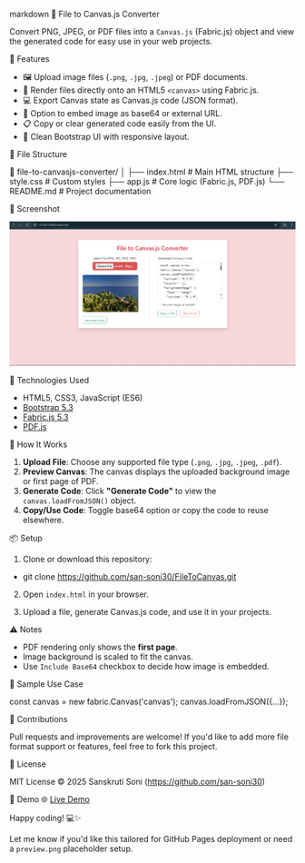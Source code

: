 markdown
🎨 File to Canvas.js Converter

Convert PNG, JPEG, or PDF files into a `Canvas.js` (Fabric.js) object and view the generated code for easy use in your web projects.

🚀 Features

- 🖼 Upload image files (`.png`, `.jpg`, `.jpeg`) or PDF documents.
- 📄 Render files directly onto an HTML5 `<canvas>` using Fabric.js.
- 💻 Export Canvas state as Canvas.js code (JSON format).
- 🔗 Option to embed image as base64 or external URL.
- 📋 Copy or clear generated code easily from the UI.
- 🧼 Clean Bootstrap UI with responsive layout.

📂 File Structure


📁 file-to-canvasjs-converter/
│
├── index.html          # Main HTML structure
├── style.css           # Custom styles
├── app.js              # Core logic (Fabric.js, PDF.js)
└── README.md           # Project documentation

📸 Screenshot

![Preview](preview.png)


🧰 Technologies Used

- HTML5, CSS3, JavaScript (ES6)
- [Bootstrap 5.3](https://getbootstrap.com/)
- [Fabric.js 5.3](http://fabricjs.com/)
- [PDF.js](https://mozilla.github.io/pdf.js/)

 
🔧 How It Works

1. **Upload File**: Choose any supported file type (`.png`, `.jpg`, `.jpeg`, `.pdf`).
2. **Preview Canvas**: The canvas displays the uploaded background image or first page of PDF.
3. **Generate Code**: Click **"Generate Code"** to view the `canvas.loadFromJSON()` object.
4. **Copy/Use Code**: Toggle base64 option or copy the code to reuse elsewhere.

 
📦 Setup

1. Clone or download this repository:

- git clone https://github.com/san-soni30/FileToCanvas.git

2. Open `index.html` in your browser.

3. Upload a file, generate Canvas.js code, and use it in your projects.

⚠️ Notes

* PDF rendering only shows the **first page**.
* Image background is scaled to fit the canvas.
* Use `Include Base64` checkbox to decide how image is embedded.

📁 Sample Use Case

const canvas = new fabric.Canvas('canvas');
canvas.loadFromJSON({...});


🙌 Contributions

Pull requests and improvements are welcome! If you'd like to add more file format support or features, feel free to fork this project.

📄 License

MIT License © 2025 Sanskruti Soni (https://github.com/san-soni30)

🎥 Demo
🌐 [Live Demo](demo.mp4)


Happy coding! 💻✨

Let me know if you'd like this tailored for GitHub Pages deployment or need a `preview.png` placeholder setup.
